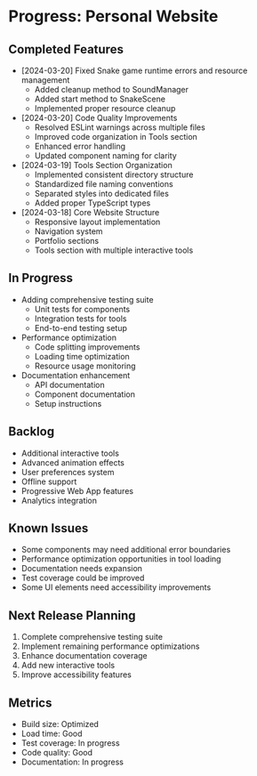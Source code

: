 # Progress: Personal Website

## Completed Features
- [2024-03-20] Fixed Snake game runtime errors and resource management
  - Added cleanup method to SoundManager
  - Added start method to SnakeScene
  - Implemented proper resource cleanup
- [2024-03-20] Code Quality Improvements
  - Resolved ESLint warnings across multiple files
  - Improved code organization in Tools section
  - Enhanced error handling
  - Updated component naming for clarity
- [2024-03-19] Tools Section Organization
  - Implemented consistent directory structure
  - Standardized file naming conventions
  - Separated styles into dedicated files
  - Added proper TypeScript types
- [2024-03-18] Core Website Structure
  - Responsive layout implementation
  - Navigation system
  - Portfolio sections
  - Tools section with multiple interactive tools

## In Progress
- Adding comprehensive testing suite
  - Unit tests for components
  - Integration tests for tools
  - End-to-end testing setup
- Performance optimization
  - Code splitting improvements
  - Loading time optimization
  - Resource usage monitoring
- Documentation enhancement
  - API documentation
  - Component documentation
  - Setup instructions

## Backlog
- Additional interactive tools
- Advanced animation effects
- User preferences system
- Offline support
- Progressive Web App features
- Analytics integration

## Known Issues
- Some components may need additional error boundaries
- Performance optimization opportunities in tool loading
- Documentation needs expansion
- Test coverage could be improved
- Some UI elements need accessibility improvements

## Next Release Planning
1. Complete comprehensive testing suite
2. Implement remaining performance optimizations
3. Enhance documentation coverage
4. Add new interactive tools
5. Improve accessibility features

## Metrics
- Build size: Optimized
- Load time: Good
- Test coverage: In progress
- Code quality: Good
- Documentation: In progress
